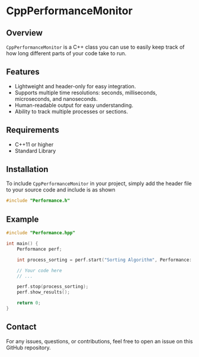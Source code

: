 # CppPerformanceMonitor

## Overview

`CppPerformanceMonitor` is a C++ class you can use to easily keep track of how long different parts of your code take to run.

## Features

- Lightweight and header-only for easy integration.
- Supports multiple time resolutions: seconds, milliseconds, microseconds, and nanoseconds.
- Human-readable output for easy understanding.
- Ability to track multiple processes or sections.

## Requirements

- C++11 or higher
- Standard Library

## Installation

To include `CppPerformanceMonitor` in your project, simply add the header file to your source code and include is as shown

```cpp
#include "Performance.h"
```

## Example

```cpp
#include "Performance.hpp"

int main() {
    Performance perf;

    int process_sorting = perf.start("Sorting Algorithm", Performance::resolution::milliseconds);

    // Your code here
    // ...

    perf.stop(process_sorting);
    perf.show_results();

    return 0;
}

```

## Contact

For any issues, questions, or contributions, feel free to open an issue on this GitHub repository.
